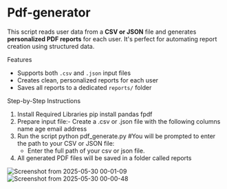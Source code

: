 # Pdf-generator

This script reads user data from a **CSV or JSON** file and generates **personalized PDF reports** for each user. It's perfect for automating report creation using structured data.

Features

- Supports both `.csv` and `.json` input files
- Creates clean, personalized reports for each user
- Saves all reports to a dedicated `reports/` folder

Step-by-Step Instructions
1. Install Required Libraries
   pip install pandas fpdf
2. Prepare input file:- Create a .csv or .json file with the following columns
   name
   age
   email
   address
3. Run the script
   python pdf_generate.py
   #You will be prompted to enter the path to your CSV or JSON file:
   - Enter the full path of your csv or json file.
4. All generated PDF files will be saved in a folder called reports

























![Screenshot from 2025-05-30 00-01-09](https://github.com/user-attachments/assets/a85dd7d9-8279-41c9-bac5-4c9a5574ccef)
![Screenshot from 2025-05-30 00-00-48](https://github.com/user-attachments/assets/6c6d24c9-a371-41af-bf94-fa29b9cf3a82)
